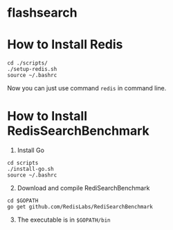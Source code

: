 # flashsearch


# How to Install Redis

```
cd ./scripts/
./setup-redis.sh
source ~/.bashrc
```

Now you can just use command `redis` in command line.

# How to Install RedisSearchBenchmark

1. Install Go

```
cd scripts
./install-go.sh
source ~/.bashrc
```

2. Download and compile RediSearchBenchmark

```
cd $GOPATH
go get github.com/RedisLabs/RediSearchBenchmark
```

3. The executable is in `$GOPATH/bin`

